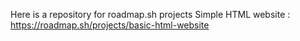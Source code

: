 Here is a repository for roadmap.sh projects
Simple HTML website : https://roadmap.sh/projects/basic-html-website
